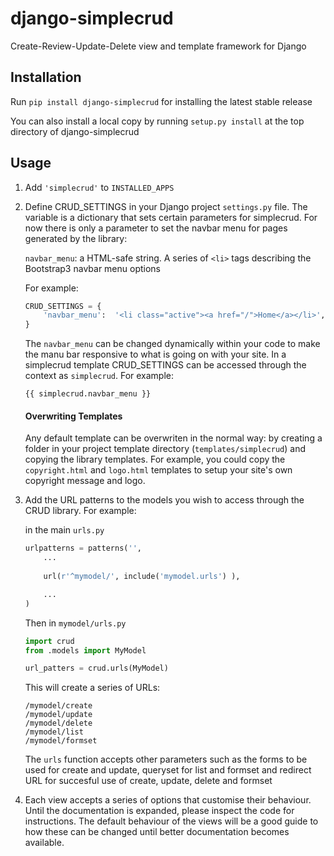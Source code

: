 # django-simplecrud

Create-Review-Update-Delete view and template framework for Django


## Installation

Run `pip install django-simplecrud` for installing the latest stable release

You can also install a local copy by running `setup.py install` at the top
directory of django-simplecrud


## Usage

1. Add `'simplecrud'` to `INSTALLED_APPS`

2. Define CRUD_SETTINGS in your Django project `settings.py` file. The variable 
is a dictionary that sets certain  parameters for simplecrud. For now there is
only a parameter to set the navbar menu for pages generated by the library: 

	`navbar_menu`: a HTML-safe string. A series of `<li>` tags describing 
	the Bootstrap3 navbar menu options

	For example:

	```python
	CRUD_SETTINGS = {
	    'navbar_menu':  '<li class="active"><a href="/">Home</a></li>',
	}
	```
	
	The `navbar_menu` can be changed dynamically within your code to make the 
	manu bar responsive to what is going on with your site. In a simplecrud 
	template CRUD_SETTINGS can be accessed through the context as `simplecrud`.
	For example:
	
	```
	{{ simplecrud.navbar_menu }}
	```

    #### Overwriting Templates
    
    Any default template can be overwriten in the normal way: by creating a 
    folder in your project template directory (`templates/simplecrud`) and 
    copying the library templates. For example, you could copy the 
    `copyright.html` and `logo.html` templates to setup your site's own 
    copyright message and logo.

3. Add the URL patterns to the models you wish to access through the CRUD library.
For example:

	in the main `urls.py`

	```python
	urlpatterns = patterns('',
		...
		
	    url(r'^mymodel/', include('mymodel.urls') ),
	
		...
	)
	```

	Then in `mymodel/urls.py`

	```python
	import crud
	from .models import MyModel
	
	url_patters = crud.urls(MyModel)
	```
	
	This will create a series of URLs:
	
	```
	/mymodel/create
	/mymodel/update
	/mymodel/delete
	/mymodel/list
	/mymodel/formset
	```

	The `urls` function accepts other parameters such as the forms to be 
	used for create and update, queryset for list and formset and redirect 
	URL for succesful use of create, update, delete and formset

4. Each view accepts a series of options that customise their behaviour. Until
the documentation is expanded, please inspect the code for instructions. The 
default behaviour of the views will be a good guide to how these can be changed 
until better documentation becomes available.

